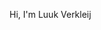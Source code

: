 Hi, I'm Luuk Verkleij

<!---
luukverkleij/luukverkleij is a ✨ special ✨ repository because its `README.md` (this file) appears on your GitHub profile.
You can click the Preview link to take a look at your changes.
--->
